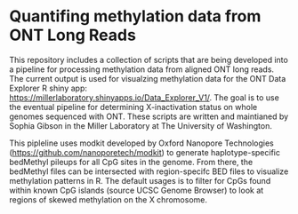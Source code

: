 # Quantifing methylation data from ONT Long Reads
This repository includes a collection of scripts that are being developed into a pipeline for processing methylation data from aligned ONT long reads. The current output is used for visualzing methylation data for the ONT Data Explorer R shiny app: https://millerlaboratory.shinyapps.io/Data_Explorer_V1/. The goal is to use the eventual pipeline for determining X-inactivation status on whole genomes sequenced with ONT. These scripts are written and maintianed by Sophia Gibson in the Miller Laboratory at The University of Washington.

This pipleline uses modkit developed by Oxford Nanopore Technologies (https://github.com/nanoporetech/modkit) to generate haplotype-specific bedMethyl pileups for all CpG sites in the genome. From there, the bedMethyl files can be intersected with region-specifc BED files to visualize methylation patterns in R. The default usages is to filter for CpGs found within known CpG islands (source UCSC Genome Browser) to look at regions of skewed methylation on the X chromosome.
